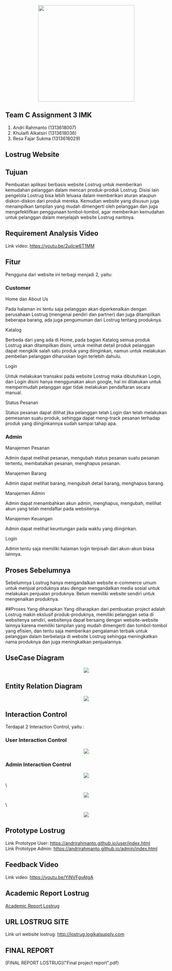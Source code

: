 <p align="center"> 
    <img src="https://github.com/andrirahmanto/Lostrug.id/blob/master/lostrug.png" align="center" width="300"></img>
</p>

## Team C Assignment 3 IMK
1. Andri Rahmanto (1313618007)
2. Khulaifi Alkatsiri (1313618036)
3. Resa Fajar Sukma (1313618029)

## Lostrug Website

## Tujuan
Pembuatan aplikasi berbasis website Lostrug untuk memberikan kemudahan pelanggan dalam mencari produk-produk Lostrug. Disisi lain pengelola Lostrug bisa lebih leluasa dalam memberikan aturan ataupun diskon-diskon dari produk mereka. Kemudian website yang disusun juga menampilkan tampilan yang mudah dimengerti oleh pelanggan dan juga mengefektifkan penggunaan tombol-tombol, agar memberikan kemudahan untuk pelanggan dalam menjelajah website Lostrug nantinya.

## Requirement Analysis Video
Link video: https://youtu.be/2ujlcw6T1MM

## Fitur
Pengguna dari website ini terbagi menjadi 2, yaitu:
### Customer
Home dan About Us

Pada halaman ini tentu saja pelanggan akan diperkenalkan dengan perusahaan Lostrug (mengenai pendiri dan partner) dan juga ditampilkan beberapa barang, ada juga pengumuman dari Lostrug tentang produknya.

Katalog

Berbeda dari yang ada di Home, pada bagian Katalog semua produk Lostrug akan ditampilkan disini, untuk melihat detail produk pelanggan dapat mengklik salah satu produk yang diinginkan, namun untuk melakukan pembelian pelanggan diharuskan login terlebih dahulu.

Login

Untuk melakukan transaksi pada website Lostrug maka dibutuhkan Login, dan Login disini hanya menggunakan akun google, hal ini dilakukan untuk mempermudah pelanggan agar tidak melakukan pendaftaran secara manual.

Status Pesanan

Status pesanan dapat dilihat jika pelanggan telah Login dan telah melakukan pemesanan suatu produk, sehingga dapat meng-track pesanan terhadap produk yang diinginkannya sudah sampai tahap apa.


### Admin
Manajemen Pesanan

Admin dapat melihat pesanan, mengubah status pesanan suatu pesanan tertentu, membatalkan pesanan, menghapus pesanan.

Manajemen Barang

Admin dapat melihat barang, mengubah detail barang, menghapus barang.

Manajemen Admin

Admin dapat menambahkan akun admin, menghapus, mengubah, melihat akun yang telah mendaftar pada websitenya.

Manajemen Keuangan

Admin dapat melihat keuntungan pada waktu yang diinginkan.

Login

Admin tentu saja memiliki halaman login terpisah dari akun-akun biasa lainnya.

## Proses Sebelumnya
Sebelumnya Lostrug hanya mengandalkan website e-commerce umum untuk menjual produknya atau dengan mengandalkan media sosial untuk melakukan penjualan produknya. Belum memiliki website sendiri untuk mengenalkan produknya.

##Proses Yang diharapkan
Yang diharapkan dari pembuatan project adalah Lostrug makin ekslusif produk-produknya, memiliki pelanggan setia di websitenya sendiri, websitenya dapat bersaing dengan website-website lainnya karena memiliki tampilan yang mudah dimengerti dan tombol-tombol yang efisien, dan tentu saja memberikan pengalaman terbaik untuk pelanggan dalam berbelanja di website Lostrug sehingga meningkatkan nama produknya dan juga meningkatkan penjualannya.


## UseCase Diagram
<p align="center"> 
    <img src="https://github.com/andrirahmanto/Lostrug.id/blob/master/usecase_diagram/usecase.png" align="center" ></img>
</p>

## Entity Relation Diagram
<p align="center"> 
    <img src="https://github.com/andrirahmanto/Lostrug.id/blob/master/entity_relation_diagram/erd.png" align="center"></img>
</p>

## Interaction Control
Terdapat 2 Interaction Control, yaitu :

### User Interaction Control
<p align="center"> 
    <img src="https://github.com/andrirahmanto/Lostrug.id/blob/master/interaction_control/user/user_control.png" align="center" ></img>
</p>

### Admin Interaction Control
<p align="center"> 
    <img src="https://github.com/andrirahmanto/Lostrug.id/blob/master/interaction_control/admin/account/admin_account.png" align="center"></img>
</p>  \
<p align="center"> 
    <img src="https://github.com/andrirahmanto/Lostrug.id/blob/master/interaction_control/admin/orders/admin_order.png" align="center"></img>
</p>  \
<p align="center"> 
    <img src="https://github.com/andrirahmanto/Lostrug.id/blob/master/interaction_control/admin/products/admin_product.png" align="center"></img>
</p>

## Prototype Lostrug
Link Prototype User: https://andrirahmanto.github.io/user/index.html \
Link Prototype Admin: https://andrirahmanto.github.io/admin/index.html

## Feedback Video
Link video: https://youtu.be/YiNVFgvAtgA

## Academic Report Lostrug
[Academic Report Lostrug](Laporan_Imk.pdf)

## URL LOSTRUG SITE
Link url website lostrug: http://lostrug.logikalsupply.com

## FINAL REPORT
[FINAL REPORT LOSTRUG]("Final project report".pdf)
